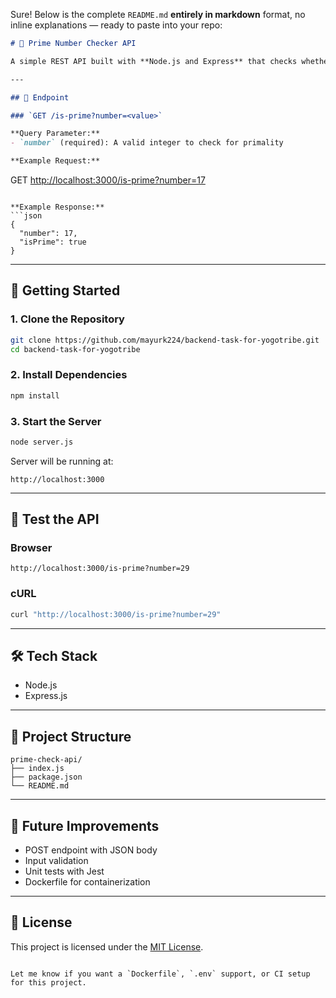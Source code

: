 Sure! Below is the complete `README.md` **entirely in markdown** format, no inline explanations — ready to paste into your repo:

```markdown
# 🧮 Prime Number Checker API

A simple REST API built with **Node.js and Express** that checks whether a given number is prime.

---

## 🔗 Endpoint

### `GET /is-prime?number=<value>`

**Query Parameter:**
- `number` (required): A valid integer to check for primality

**Example Request:**
```

GET [http://localhost:3000/is-prime?number=17](http://localhost:3000/is-prime?number=17)

````

**Example Response:**
```json
{
  "number": 17,
  "isPrime": true
}
````

---

## 🚀 Getting Started

### 1. Clone the Repository

```bash
git clone https://github.com/mayurk224/backend-task-for-yogotribe.git
cd backend-task-for-yogotribe
```

### 2. Install Dependencies

```bash
npm install
```

### 3. Start the Server

```bash
node server.js
```

Server will be running at:

```
http://localhost:3000
```

---

## 🧪 Test the API

### Browser

```
http://localhost:3000/is-prime?number=29
```

### cURL

```bash
curl "http://localhost:3000/is-prime?number=29"
```

---

## 🛠 Tech Stack

* Node.js
* Express.js

---

## 📁 Project Structure

```
prime-check-api/
├── index.js
├── package.json
└── README.md
```

---

## 🚧 Future Improvements

* POST endpoint with JSON body
* Input validation
* Unit tests with Jest
* Dockerfile for containerization

---

## 📄 License

This project is licensed under the [MIT License](LICENSE).

```

Let me know if you want a `Dockerfile`, `.env` support, or CI setup for this project.
```
